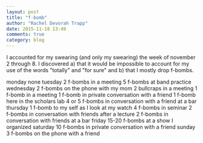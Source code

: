 ```yaml
---
layout: post
title: "f-bomb"
author: "Rachel Devorah Trapp"
date: 2015-11-18 13:49
comments: true
category: blog
---
```

I accounted for my swearing (and only my swearing) the week of november 2 through 8. I discovered a) that it would be impossible to account for my use of the words "totally" and "for sure" and b) that I mostly drop f-bombs.

monday
	none
tuesday
	2 f-bombs in a meeting
	5 f-bombs at band practice
wednesday
	2 f-bombs on the phone with my mom
	2 bullcraps in a meeting
	1 f-bomb in a meeting
	1 f-bomb in private conversation with a friend
	1 f-bomb here in the scholars lab
	4 or 5 f-bombs in conversation with a friend at a bar
thursday
	1 f-bomb to my self as I look at my watch
	4 f-bombs in seminar
	2 f-bombs in conversation with friends after a lecture
	2 f-bombs in conversation with friends at a bar
friday
	15-20 f-bombs at a show I organized
saturday
	10 f-bombs in private conversation with a friend
sunday
	3 f-bombs on the phone with a friend
